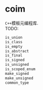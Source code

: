 # coim
`C++`模板元编程库.  
TODO:  
```txt
is_union
is_class
is_empty
is_abstract
is_final
is_signed
is_unsigned
is_scoped_enum
make_signed
make_unsigned
common_type
```
